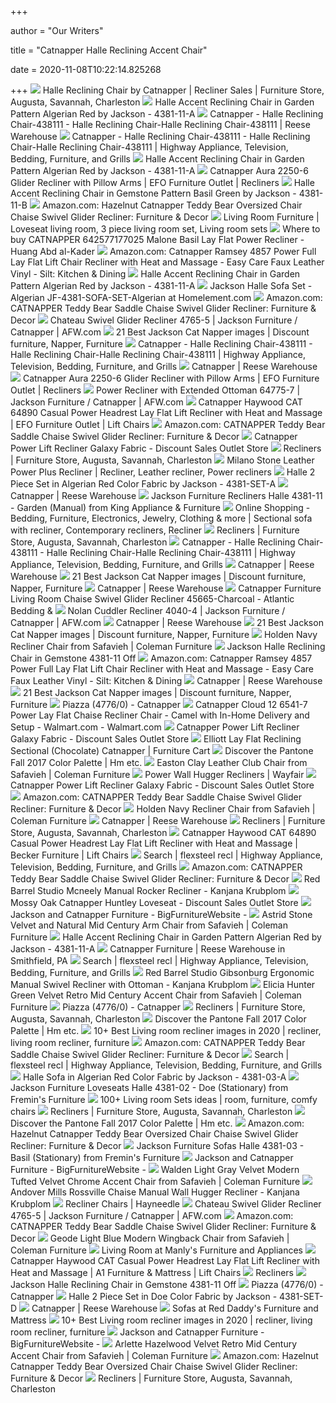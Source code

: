 +++
        
author = "Our Writers"
        
title = "Catnapper Halle Reclining Accent Chair"
        
date = 2020-11-08T10:22:14.825268
        
+++
[ ![](https://myroomsfurnituregallery.com/sites/default/files/furniture/Halle%20Dove%20Recliner.jpg)](https://myroomsfurnituregallery.com/sites/default/files/furniture/Halle%20Dove%20Recliner.jpg) Halle Reclining Chair by Catnapper | Recliner Sales | Furniture Store,  Augusta, Savannah, Charleston
[ ![](https://www.homecinemacenter.com/v/vspfiles/photos/JAC-4381-11-A-3.jpg?v-cache=1412837893)](https://www.homecinemacenter.com/v/vspfiles/photos/JAC-4381-11-A-3.jpg?v-cache=1412837893) Halle Accent Reclining Chair in Garden Pattern Algerian Red by Jackson -  4381-11-A
[ ![](https://s3.amazonaws.com/productuploader-uploads/staging/287/Image/16284_1511566170_4381_halle_algerian_room_ju1021.jpg)](https://s3.amazonaws.com/productuploader-uploads/staging/287/Image/16284_1511566170_4381_halle_algerian_room_ju1021.jpg) Catnapper - Halle Reclining Chair-438111 - Halle Reclining Chair-Halle  Reclining Chair-438111 | Reese Warehouse
[ ![](https://s3.amazonaws.com/productuploader-uploads/staging/287/Image/16284_1511566172_4381_halle_doe_room_rug1.jpg)](https://s3.amazonaws.com/productuploader-uploads/staging/287/Image/16284_1511566172_4381_halle_doe_room_rug1.jpg) Catnapper - Halle Reclining Chair-438111 - Halle Reclining Chair-Halle  Reclining Chair-438111 | Highway Appliance, Television, Bedding, Furniture,  and Grills
[ ![](https://www.homecinemacenter.com/v/vspfiles/photos/JAC-4381-11-A-4.jpg?v-cache=1412837893)](https://www.homecinemacenter.com/v/vspfiles/photos/JAC-4381-11-A-4.jpg?v-cache=1412837893) Halle Accent Reclining Chair in Garden Pattern Algerian Red by Jackson -  4381-11-A
[ ![](https://images.furnituredealer.net/img/products%2Fcatnapper%2Fcolor%2Felliott%20225_2250-6-2151-09-b1.jpg)](https://images.furnituredealer.net/img/products%2Fcatnapper%2Fcolor%2Felliott%20225_2250-6-2151-09-b1.jpg) Catnapper Aura 2250-6 Glider Recliner with Pillow Arms | EFO Furniture  Outlet | Recliners
[ ![](https://www.homecinemacenter.com/v/vspfiles/photos/JAC-4381-11-B-2.jpg?v-cache=1412861182)](https://www.homecinemacenter.com/v/vspfiles/photos/JAC-4381-11-B-2.jpg?v-cache=1412861182) Halle Accent Reclining Chair in Gemstone Pattern Basil Green by Jackson -  4381-11-B
[ ![](https://images-na.ssl-images-amazon.com/images/I/81RhOl79maL._AC_SX569_.jpg)](https://images-na.ssl-images-amazon.com/images/I/81RhOl79maL._AC_SX569_.jpg) Amazon.com: Hazelnut Catnapper Teddy Bear Oversized Chair Chaise Swivel  Glider Recliner: Furniture & Decor
[ ![](https://i.pinimg.com/originals/8a/2f/a9/8a2fa9392d1c66e7869e1749c9474b9b.jpg)](https://i.pinimg.com/originals/8a/2f/a9/8a2fa9392d1c66e7869e1749c9474b9b.jpg) Living Room Furniture | Loveseat living room, 3 piece living room set,  Living room sets
[ ![](http://ecx.images-amazon.com/images/I/51h-phVvncL.jpg)](http://ecx.images-amazon.com/images/I/51h-phVvncL.jpg) Where to buy CATNAPPER 642577177025 Malone Basil Lay Flat Power Recliner -  Huang Abd al-Kader
[ ![](https://images-na.ssl-images-amazon.com/images/I/71sNGNsywiL._AC_SX569_.jpg)](https://images-na.ssl-images-amazon.com/images/I/71sNGNsywiL._AC_SX569_.jpg) Amazon.com: Catnapper Ramsey 4857 Power Full Lay Flat Lift Chair Recliner  with Heat and Massage - Easy Care Faux Leather Vinyl - Silt: Kitchen &  Dining
[ ![](https://www.homecinemacenter.com/v/vspfiles/photos/JAC-4381-11-A-2.jpg?v-cache=1412837893)](https://www.homecinemacenter.com/v/vspfiles/photos/JAC-4381-11-A-2.jpg?v-cache=1412837893) Halle Accent Reclining Chair in Garden Pattern Algerian Red by Jackson -  4381-11-A
[ ![](https://images.homelement.com/md_JF-4381-11-Garden.jpg)](https://images.homelement.com/md_JF-4381-11-Garden.jpg) Jackson Halle Sofa Set - Algerian JF-4381-SOFA-SET-Algerian at  Homelement.com
[ ![](https://m.media-amazon.com/images/I/81G5ihgTpLL._AC_.__US300__.jpg)](https://m.media-amazon.com/images/I/81G5ihgTpLL._AC_.__US300__.jpg) Amazon.com: CATNAPPER Teddy Bear Saddle Chaise Swivel Glider Recliner:  Furniture & Decor
[ ![](https://images.afw.com/images/thumbs/0125772_0H2-47655_ea763.jpeg)](https://images.afw.com/images/thumbs/0125772_0H2-47655_ea763.jpeg) Chateau Swivel Glider Recliner 4765-5 | Jackson Furniture / Catnapper |  AFW.com
[ ![](https://i.pinimg.com/originals/86/4e/ab/864eabd3faba935337bbb7ff414ed370.jpg)](https://i.pinimg.com/originals/86/4e/ab/864eabd3faba935337bbb7ff414ed370.jpg) 21 Best Jackson Cat Napper images | Discount furniture, Napper, Furniture
[ ![](https://s3.amazonaws.com/productuploader-uploads/staging/287/Image/16284_1511566174_4381_halle_basil_sofa_straight.jpg)](https://s3.amazonaws.com/productuploader-uploads/staging/287/Image/16284_1511566174_4381_halle_basil_sofa_straight.jpg) Catnapper - Halle Reclining Chair-438111 - Halle Reclining Chair-Halle  Reclining Chair-438111 | Highway Appliance, Television, Bedding, Furniture,  and Grills
[ ![](https://s3.amazonaws.com/productuploader-uploads/staging/287/Image/16071_1512064968_189-ferrington-dusk-cu1701.jpg)](https://s3.amazonaws.com/productuploader-uploads/staging/287/Image/16071_1512064968_189-ferrington-dusk-cu1701.jpg) Catnapper | Reese Warehouse
[ ![](https://images.furnituredealer.net/img/products%2Fcatnapper%2Fcolor%2Fpearson--1107172839_64739-4-1793-28-m1.jpg)](https://images.furnituredealer.net/img/products%2Fcatnapper%2Fcolor%2Fpearson--1107172839_64739-4-1793-28-m1.jpg) Catnapper Aura 2250-6 Glider Recliner with Pillow Arms | EFO Furniture  Outlet | Recliners
[ ![](https://images.afw.com/images/thumbs/0093504_power-recliner-with-extended-ottoman.jpeg)](https://images.afw.com/images/thumbs/0093504_power-recliner-with-extended-ottoman.jpeg) Power Recliner with Extended Ottoman 64775-7 | Jackson Furniture / Catnapper  | AFW.com
[ ![](https://images.furnituredealer.net/img/products%2Fcatnapper%2Fcolor%2Fhaywood%20%20cat_64890-1412-19-b3.jpg)](https://images.furnituredealer.net/img/products%2Fcatnapper%2Fcolor%2Fhaywood%20%20cat_64890-1412-19-b3.jpg) Catnapper Haywood CAT 64890 Casual Power Headrest Lay Flat Lift Recliner  with Heat and Massage | EFO Furniture Outlet | Lift Chairs
[ ![](https://images-na.ssl-images-amazon.com/images/I/81oPdXZOe-L._AC_UL600_SR600,600_.jpg)](https://images-na.ssl-images-amazon.com/images/I/81oPdXZOe-L._AC_UL600_SR600,600_.jpg) Amazon.com: CATNAPPER Teddy Bear Saddle Chaise Swivel Glider Recliner:  Furniture & Decor
[ ![](https://cdn2.bigcommerce.com/server2200/17513/products/100/images/197/16_4825_soother_galaxy_rec_up1__58130.1475787554.1280.1280.jpg?c=2)](https://cdn2.bigcommerce.com/server2200/17513/products/100/images/197/16_4825_soother_galaxy_rec_up1__58130.1475787554.1280.1280.jpg?c=2) Catnapper Power Lift Recliner Galaxy Fabric - Discount Sales Outlet Store
[ ![](https://myroomsfurnituregallery.com/sites/default/files/furniture/Duck%20Dynasty%20Yosemite%20Recliner%205804-2%20shown%20in%20Realtree%20Max4%20Camo.jpg)](https://myroomsfurnituregallery.com/sites/default/files/furniture/Duck%20Dynasty%20Yosemite%20Recliner%205804-2%20shown%20in%20Realtree%20Max4%20Camo.jpg) Recliners | Furniture Store, Augusta, Savannah, Charleston
[ ![](https://i.pinimg.com/600x315/49/d5/3e/49d53ee035c860118d77561aff515160.jpg)](https://i.pinimg.com/600x315/49/d5/3e/49d53ee035c860118d77561aff515160.jpg) Milano Stone Leather Power Plus Recliner | Recliner, Leather recliner,  Power recliners
[ ![](https://www.homecinemacenter.com/v/vspfiles/photos/JAC-4381-SET-A-2.jpg?v-cache=1412776666)](https://www.homecinemacenter.com/v/vspfiles/photos/JAC-4381-SET-A-2.jpg?v-cache=1412776666) Halle 2 Piece Set in Algerian Red Color Fabric by Jackson - 4381-SET-A
[ ![](https://s3.amazonaws.com/productuploader-uploads/staging/287/Image/16141_1512065017_5539_frazier_catalog155.jpg)](https://s3.amazonaws.com/productuploader-uploads/staging/287/Image/16141_1512065017_5539_frazier_catalog155.jpg) Catnapper | Reese Warehouse
[ ![](https://imgres.tailbase.com/rzdimg/prods/800/282325_1.jpg?width=398)](https://imgres.tailbase.com/rzdimg/prods/800/282325_1.jpg?width=398) Jackson Furniture Recliners Halle 4381-11 - Garden (Manual) from King  Appliance & Furniture
[ ![](https://i.pinimg.com/474x/36/07/3b/36073b5b0ca8d5660ecce06a0909851a.jpg)](https://i.pinimg.com/474x/36/07/3b/36073b5b0ca8d5660ecce06a0909851a.jpg) Online Shopping - Bedding, Furniture, Electronics, Jewelry, Clothing & more  | Sectional sofa with recliner, Contemporary recliners, Recliner
[ ![](https://jfihires.s3.amazonaws.com/4832_invincible_train.jpg)](https://jfihires.s3.amazonaws.com/4832_invincible_train.jpg) Recliners | Furniture Store, Augusta, Savannah, Charleston
[ ![](https://s3.amazonaws.com/productuploader-uploads/staging/287/Image/16284_1511566172_4381_halle_doe_sofa_straight.jpg)](https://s3.amazonaws.com/productuploader-uploads/staging/287/Image/16284_1511566172_4381_halle_doe_sofa_straight.jpg) Catnapper - Halle Reclining Chair-438111 - Halle Reclining Chair-Halle  Reclining Chair-438111 | Highway Appliance, Television, Bedding, Furniture,  and Grills
[ ![](https://s3.amazonaws.com/productuploader-uploads/staging/287/Image/16114_1511565749_4549_griffey_train.jpg)](https://s3.amazonaws.com/productuploader-uploads/staging/287/Image/16114_1511565749_4549_griffey_train.jpg) Catnapper | Reese Warehouse
[ ![](https://i.pinimg.com/originals/7b/7b/bc/7b7bbc139cfe3c370dbc1014e24ecf2c.jpg)](https://i.pinimg.com/originals/7b/7b/bc/7b7bbc139cfe3c370dbc1014e24ecf2c.jpg) 21 Best Jackson Cat Napper images | Discount furniture, Napper, Furniture
[ ![](https://s3.amazonaws.com/productuploader-uploads/staging/287/Image/16104_1511747673_4212_hardin_train.jpg)](https://s3.amazonaws.com/productuploader-uploads/staging/287/Image/16104_1511747673_4212_hardin_train.jpg) Catnapper | Reese Warehouse
[ ![](https://images2.imgix.net/p4dbimg/1175/images/4566_cole_charcoal.jpg?trim=color&trimcolor=FFFFFF&trimtol=5&w=1024&h=768&fm=pjpg&auto=format)](https://images2.imgix.net/p4dbimg/1175/images/4566_cole_charcoal.jpg?trim=color&trimcolor=FFFFFF&trimtol=5&w=1024&h=768&fm=pjpg&auto=format) Catnapper Furniture Living Room Chaise Swivel Glider Recliner  45665-Charcoal - Atlantic Bedding &
[ ![](https://images.afw.com/images/thumbs/0093445_nolan-cuddler-recliner_600.jpeg)](https://images.afw.com/images/thumbs/0093445_nolan-cuddler-recliner_600.jpeg) Nolan Cuddler Recliner 4040-4 | Jackson Furniture / Catnapper | AFW.com
[ ![](https://s3.amazonaws.com/productuploader-uploads/staging/287/Image/16110_1512064983_4516_gibson_train.jpg)](https://s3.amazonaws.com/productuploader-uploads/staging/287/Image/16110_1512064983_4516_gibson_train.jpg) Catnapper | Reese Warehouse
[ ![](https://i.pinimg.com/originals/d5/79/49/d57949e1f0eb12591fea16d60254b668.jpg)](https://i.pinimg.com/originals/d5/79/49/d57949e1f0eb12591fea16d60254b668.jpg) 21 Best Jackson Cat Napper images | Discount furniture, Napper, Furniture
[ ![](https://d9dvmj2a7k2dc.cloudfront.net/catalog/product/cache/1/image/731x481/17f82f742ffe127f42dca9de82fb58b1/f/o/fox6208d-open-dim_saf20201.jpg)](https://d9dvmj2a7k2dc.cloudfront.net/catalog/product/cache/1/image/731x481/17f82f742ffe127f42dca9de82fb58b1/f/o/fox6208d-open-dim_saf20201.jpg) Holden Navy Recliner Chair from Safavieh | Coleman Furniture
[ ![](https://www.discountlivingrooms.com/media/catalog/product/cache/4/thumbnail/500x500/9df78eab33525d08d6e5fb8d27136e95/h/a/halle_4381_4381-03_basil-b3_1_1.jpg)](https://www.discountlivingrooms.com/media/catalog/product/cache/4/thumbnail/500x500/9df78eab33525d08d6e5fb8d27136e95/h/a/halle_4381_4381-03_basil-b3_1_1.jpg) Jackson Halle Reclining Chair in Gemstone 4381-11 Off
[ ![](https://images-na.ssl-images-amazon.com/images/I/81gnlPHQCPL._AC_SL1500_.jpg)](https://images-na.ssl-images-amazon.com/images/I/81gnlPHQCPL._AC_SL1500_.jpg) Amazon.com: Catnapper Ramsey 4857 Power Full Lay Flat Lift Chair Recliner  with Heat and Massage - Easy Care Faux Leather Vinyl - Silt: Kitchen &  Dining
[ ![](https://s3.amazonaws.com/productuploader-uploads/staging/287/Image/16125_1511565768_4745_filmore_main_t17.jpg)](https://s3.amazonaws.com/productuploader-uploads/staging/287/Image/16125_1511565768_4745_filmore_main_t17.jpg) Catnapper | Reese Warehouse
[ ![](https://i.pinimg.com/236x/29/4e/41/294e41da9b20fd3284cf6784634c7e59--recliner-chairs-recliners.jpg)](https://i.pinimg.com/236x/29/4e/41/294e41da9b20fd3284cf6784634c7e59--recliner-chairs-recliners.jpg) 21 Best Jackson Cat Napper images | Discount furniture, Napper, Furniture
[ ![](http://sales.jacksonfurnind.com/imagelib/Mediums/4776_piazza_manual_smoke.jpg)](http://sales.jacksonfurnind.com/imagelib/Mediums/4776_piazza_manual_smoke.jpg) Piazza (4776/0) - Catnapper
[ ![](https://i5.walmartimages.com/asr/5f9b1065-913d-4515-943d-1a7626b22cc8_1.6ade5d9389f1f91d8a1427481e02339e.jpeg?odnWidth=450&odnHeight=450&odnBg=ffffff)](https://i5.walmartimages.com/asr/5f9b1065-913d-4515-943d-1a7626b22cc8_1.6ade5d9389f1f91d8a1427481e02339e.jpeg?odnWidth=450&odnHeight=450&odnBg=ffffff) Catnapper Cloud 12 6541-7 Power Lay Flat Chaise Recliner Chair - Camel with  In-Home Delivery and Setup - Walmart.com - Walmart.com
[ ![](https://cdn2.bigcommerce.com/server2200/17513/products/101/images/198/19_4825_soother_woodland1__63567.1475788456.330.330.jpg?c=2)](https://cdn2.bigcommerce.com/server2200/17513/products/101/images/198/19_4825_soother_woodland1__63567.1475788456.330.330.jpg?c=2) Catnapper Power Lift Recliner Galaxy Fabric - Discount Sales Outlet Store
[ ![](https://smhttp-ssl-77687.nexcesscdn.net/media/catalog/product/2/2/2256-2257-2151-09-sectional-3.jpg)](https://smhttp-ssl-77687.nexcesscdn.net/media/catalog/product/2/2/2256-2257-2151-09-sectional-3.jpg) Elliott Lay Flat Reclining Sectional (Chocolate) Catnapper | Furniture Cart
[ ![](https://i1.wp.com/blog.homemakers.com/wp-content/uploads/2017/09/spruce-Catnapper-recliner-1.jpg?w=1184&ssl=1)](https://i1.wp.com/blog.homemakers.com/wp-content/uploads/2017/09/spruce-Catnapper-recliner-1.jpg?w=1184&ssl=1) Discover the Pantone Fall 2017 Color Palette | Hm etc.
[ ![](https://d9dvmj2a7k2dc.cloudfront.net/catalog/product/cache/1/image/731x481/17f82f742ffe127f42dca9de82fb58b1/m/c/mcr4572g-dim1_saf20201.jpg)](https://d9dvmj2a7k2dc.cloudfront.net/catalog/product/cache/1/image/731x481/17f82f742ffe127f42dca9de82fb58b1/m/c/mcr4572g-dim1_saf20201.jpg) Easton Clay Leather Club Chair from Safavieh | Coleman Furniture
[ ![](https://secure.img1-fg.wfcdn.com/im/68686269/resize-h310-w310%5Ecompr-r85/1277/127748362/power-wall-hugger-recliner.jpg)](https://secure.img1-fg.wfcdn.com/im/68686269/resize-h310-w310%5Ecompr-r85/1277/127748362/power-wall-hugger-recliner.jpg) Power Wall Hugger Recliners | Wayfair
[ ![](https://cdn2.bigcommerce.com/server2200/17513/products/102/images/200/15_4898_stallworth_chestnut_lift1__91699.1475857703.330.330.jpg?c=2)](https://cdn2.bigcommerce.com/server2200/17513/products/102/images/200/15_4898_stallworth_chestnut_lift1__91699.1475857703.330.330.jpg?c=2) Catnapper Power Lift Recliner Galaxy Fabric - Discount Sales Outlet Store
[ ![](https://m.media-amazon.com/images/I/51PFHk7hgSL._AC_.jpg)](https://m.media-amazon.com/images/I/51PFHk7hgSL._AC_.jpg) Amazon.com: CATNAPPER Teddy Bear Saddle Chaise Swivel Glider Recliner:  Furniture & Decor
[ ![](https://d9dvmj2a7k2dc.cloudfront.net/catalog/product/cache/1/image/731x481/17f82f742ffe127f42dca9de82fb58b1/f/o/fox6208d-side_saf20201.jpg)](https://d9dvmj2a7k2dc.cloudfront.net/catalog/product/cache/1/image/731x481/17f82f742ffe127f42dca9de82fb58b1/f/o/fox6208d-side_saf20201.jpg) Holden Navy Recliner Chair from Safavieh | Coleman Furniture
[ ![](https://s3.amazonaws.com/productuploader-uploads/staging/287/Image/16330_1512065134_4453_grant_steel_room_sthr.jpg)](https://s3.amazonaws.com/productuploader-uploads/staging/287/Image/16330_1512065134_4453_grant_steel_room_sthr.jpg) Catnapper | Reese Warehouse
[ ![](https://myroomsfurnituregallery.com/sites/default/files/furniture/Duck%20Dynasty%20Recliner%20Chimney%20Rock%205803-7%20Shown%20in%20Realtree%20Max%204%20Camo%20lay-flat%20reclining.PNG)](https://myroomsfurnituregallery.com/sites/default/files/furniture/Duck%20Dynasty%20Recliner%20Chimney%20Rock%205803-7%20Shown%20in%20Realtree%20Max%204%20Camo%20lay-flat%20reclining.PNG) Recliners | Furniture Store, Augusta, Savannah, Charleston
[ ![](https://imageresizer.furnituredealer.net/img/remote/images.furnituredealer.net/img/products%2Fcatnapper%2Fcolor%2Fhaywood%20%20cat_64890-1412-19-b3.jpg?width=150&height=125&scale=both&trim.threshold=80)](https://imageresizer.furnituredealer.net/img/remote/images.furnituredealer.net/img/products%2Fcatnapper%2Fcolor%2Fhaywood%20%20cat_64890-1412-19-b3.jpg?width=150&height=125&scale=both&trim.threshold=80) Catnapper Haywood CAT 64890 Casual Power Headrest Lay Flat Lift Recliner  with Heat and Massage | Becker Furniture | Lift Chairs
[ ![](https://s3.amazonaws.com/productuploader-uploads/staging/287/Image/16253_1511566081_4367_southport_espresso_ju1364a.jpg)](https://s3.amazonaws.com/productuploader-uploads/staging/287/Image/16253_1511566081_4367_southport_espresso_ju1364a.jpg) Search | flexsteel recl | Highway Appliance, Television, Bedding,  Furniture, and Grills
[ ![](https://images-na.ssl-images-amazon.com/images/I/51G5FkqM11L._AC_UL600_SR600,600_.jpg)](https://images-na.ssl-images-amazon.com/images/I/51G5FkqM11L._AC_UL600_SR600,600_.jpg) Amazon.com: CATNAPPER Teddy Bear Saddle Chaise Swivel Glider Recliner:  Furniture & Decor
[ ![](https://secure.img1-fg.wfcdn.com/im/02923305/resize-h300-p1-w300%5Ecompr-r85/3376/33761143/Mcneely+Manual+Rocker+Recliner.jpg)](https://secure.img1-fg.wfcdn.com/im/02923305/resize-h300-p1-w300%5Ecompr-r85/3376/33761143/Mcneely+Manual+Rocker+Recliner.jpg) Red Barrel Studio Mcneely Manual Rocker Recliner - Kanjana Krubplom
[ ![](https://cdn2.bigcommerce.com/server2200/17513/products/167/images/297/4609_laredo_camo_rec__26912.1483046437.330.330.jpg?c=2)](https://cdn2.bigcommerce.com/server2200/17513/products/167/images/297/4609_laredo_camo_rec__26912.1483046437.330.330.jpg?c=2) Mossy Oak Catnapper Huntley Loveseat - Discount Sales Outlet Store
[ ![](https://images.furnituredealer.net/img/products%2Fcatnapper%2Fcolor%2F144-hammond_1440-4-2776-29-m3.jpg)](https://images.furnituredealer.net/img/products%2Fcatnapper%2Fcolor%2F144-hammond_1440-4-2776-29-m3.jpg) Jackson and Catnapper Furniture - BigFurnitureWebsite -
[ ![](https://d9dvmj2a7k2dc.cloudfront.net/catalog/product/cache/1/image/731x481/17f82f742ffe127f42dca9de82fb58b1/a/c/ach4507c-front_saf20201.jpg)](https://d9dvmj2a7k2dc.cloudfront.net/catalog/product/cache/1/image/731x481/17f82f742ffe127f42dca9de82fb58b1/a/c/ach4507c-front_saf20201.jpg) Astrid Stone Velvet and Natural Mid Century Arm Chair from Safavieh |  Coleman Furniture
[ ![](https://www.homecinemacenter.com/v/vspfiles/photos/JAC-4381-11-A-7.jpg?v-cache=1412837893)](https://www.homecinemacenter.com/v/vspfiles/photos/JAC-4381-11-A-7.jpg?v-cache=1412837893) Halle Accent Reclining Chair in Garden Pattern Algerian Red by Jackson -  4381-11-A
[ ![](https://s3.amazonaws.com/productuploader-uploads/staging/287/Image/16043_1512653732_4377_everest_chocolate_room_angle_3models.jpg)](https://s3.amazonaws.com/productuploader-uploads/staging/287/Image/16043_1512653732_4377_everest_chocolate_room_angle_3models.jpg) Catnapper Furniture | Reese Warehouse in Smithfield, PA
[ ![](https://s3.amazonaws.com/productuploader-uploads/staging/287/Image/16287_1511566192_4384_downing_charcoal_model.jpg)](https://s3.amazonaws.com/productuploader-uploads/staging/287/Image/16287_1511566192_4384_downing_charcoal_model.jpg) Search | flexsteel recl | Highway Appliance, Television, Bedding,  Furniture, and Grills
[ ![](https://secure.img1-fg.wfcdn.com/im/05191864/resize-h300-p1-w300%5Ecompr-r85/3888/38884947/Gibsonburg+Ergonomic+Manual+Swivel+Recliner+with+Ottoman.jpg)](https://secure.img1-fg.wfcdn.com/im/05191864/resize-h300-p1-w300%5Ecompr-r85/3888/38884947/Gibsonburg+Ergonomic+Manual+Swivel+Recliner+with+Ottoman.jpg) Red Barrel Studio Gibsonburg Ergonomic Manual Swivel Recliner with Ottoman  - Kanjana Krubplom
[ ![](https://d9dvmj2a7k2dc.cloudfront.net/catalog/product/cache/1/image/731x481/17f82f742ffe127f42dca9de82fb58b1/f/o/fox6260d-side_saf20201.jpg)](https://d9dvmj2a7k2dc.cloudfront.net/catalog/product/cache/1/image/731x481/17f82f742ffe127f42dca9de82fb58b1/f/o/fox6260d-side_saf20201.jpg) Elicia Hunter Green Velvet Retro Mid Century Accent Chair from Safavieh |  Coleman Furniture
[ ![](http://sales.jacksonfurnind.com/imagelib/Mediums/4776_piazza_train.jpg)](http://sales.jacksonfurnind.com/imagelib/Mediums/4776_piazza_train.jpg) Piazza (4776/0) - Catnapper
[ ![](https://myroomsfurnituregallery.com/sites/default/files/furniture/Catnaper%20Duck%20Dynasty%20Flat%20Rock%205806-2%20shown%20in%20Realtree%20xtra%20camo.png)](https://myroomsfurnituregallery.com/sites/default/files/furniture/Catnaper%20Duck%20Dynasty%20Flat%20Rock%205806-2%20shown%20in%20Realtree%20xtra%20camo.png) Recliners | Furniture Store, Augusta, Savannah, Charleston
[ ![](https://i2.wp.com/blog.homemakers.com/wp-content/uploads/2017/09/tawny-port-Ashley-recliner-1.jpg?w=1184&ssl=1)](https://i2.wp.com/blog.homemakers.com/wp-content/uploads/2017/09/tawny-port-Ashley-recliner-1.jpg?w=1184&ssl=1) Discover the Pantone Fall 2017 Color Palette | Hm etc.
[ ![](https://i.pinimg.com/236x/0c/79/8c/0c798c14e4b0574095030e2cff3fe80e.jpg)](https://i.pinimg.com/236x/0c/79/8c/0c798c14e4b0574095030e2cff3fe80e.jpg) 10+ Best Living room recliner images in 2020 | recliner, living room  recliner, furniture
[ ![](https://m.media-amazon.com/images/I/91A+nBDPmOL._AC_UL400_.jpg)](https://m.media-amazon.com/images/I/91A+nBDPmOL._AC_UL400_.jpg) Amazon.com: CATNAPPER Teddy Bear Saddle Chaise Swivel Glider Recliner:  Furniture & Decor
[ ![](https://s3.amazonaws.com/productuploader-uploads/staging/287/Image/16174_1512653797_3188_sullivan_nutmeg_ju12301.jpg)](https://s3.amazonaws.com/productuploader-uploads/staging/287/Image/16174_1512653797_3188_sullivan_nutmeg_ju12301.jpg) Search | flexsteel recl | Highway Appliance, Television, Bedding,  Furniture, and Grills
[ ![](https://www.homecinemacenter.com/v/vspfiles/photos/JAC-4381-03-A-2.jpg?v-cache=1412834781)](https://www.homecinemacenter.com/v/vspfiles/photos/JAC-4381-03-A-2.jpg?v-cache=1412834781) Halle Sofa in Algerian Red Color Fabric by Jackson - 4381-03-A
[ ![](https://imgres.tailbase.com/rzdimg/prods/800/268933_1.jpg)](https://imgres.tailbase.com/rzdimg/prods/800/268933_1.jpg) Jackson Furniture Loveseats Halle 4381-02 - Doe (Stationary) from Fremin's  Furniture
[ ![](https://i.pinimg.com/474x/f4/3f/67/f43f67cfa1949e1dfac7e43159acbec4.jpg)](https://i.pinimg.com/474x/f4/3f/67/f43f67cfa1949e1dfac7e43159acbec4.jpg) 100+ Living room Sets ideas | room, furniture, comfy chairs
[ ![](https://myroomsfurnituregallery.com/sites/default/files/furniture/Catnapper%20Howell%20Recliner%204746-5%20Burgundy.jpg)](https://myroomsfurnituregallery.com/sites/default/files/furniture/Catnapper%20Howell%20Recliner%204746-5%20Burgundy.jpg) Recliners | Furniture Store, Augusta, Savannah, Charleston
[ ![](https://i1.wp.com/blog.homemakers.com/wp-content/uploads/2017/09/grenadine-Flexsteel-Lehigh-chair.jpg?w=1184&ssl=1)](https://i1.wp.com/blog.homemakers.com/wp-content/uploads/2017/09/grenadine-Flexsteel-Lehigh-chair.jpg?w=1184&ssl=1) Discover the Pantone Fall 2017 Color Palette | Hm etc.
[ ![](https://m.media-amazon.com/images/I/81ckHXoIZDL._AC_UL400_.jpg)](https://m.media-amazon.com/images/I/81ckHXoIZDL._AC_UL400_.jpg) Amazon.com: Hazelnut Catnapper Teddy Bear Oversized Chair Chaise Swivel  Glider Recliner: Furniture & Decor
[ ![](https://imgres.tailbase.com/rzdimg/prods/800/232569_1.jpg)](https://imgres.tailbase.com/rzdimg/prods/800/232569_1.jpg) Jackson Furniture Sofas Halle 4381-03 - Basil (Stationary) from Fremin's  Furniture
[ ![](https://images.furnituredealer.net/img/collections%2Fcatnapper%2Farlington%20477_477-lms-m1.jpg)](https://images.furnituredealer.net/img/collections%2Fcatnapper%2Farlington%20477_477-lms-m1.jpg) Jackson and Catnapper Furniture - BigFurnitureWebsite -
[ ![](https://d9dvmj2a7k2dc.cloudfront.net/catalog/product/cache/1/image/731x481/17f82f742ffe127f42dca9de82fb58b1/f/o/fox6279c-side_saf20201.jpg)](https://d9dvmj2a7k2dc.cloudfront.net/catalog/product/cache/1/image/731x481/17f82f742ffe127f42dca9de82fb58b1/f/o/fox6279c-side_saf20201.jpg) Walden Light Gray Velvet Modern Tufted Velvet Chrome Accent Chair from  Safavieh | Coleman Furniture
[ ![](https://secure.img1-fg.wfcdn.com/im/76913518/resize-h300-p1-w300%5Ecompr-r85/3888/38883551/Rossville+Chaise+Manual+Wall+Hugger+Recliner.jpg)](https://secure.img1-fg.wfcdn.com/im/76913518/resize-h300-p1-w300%5Ecompr-r85/3888/38883551/Rossville+Chaise+Manual+Wall+Hugger+Recliner.jpg) Andover Mills Rossville Chaise Manual Wall Hugger Recliner - Kanjana  Krubplom
[ ![](https://content.haycdn.com/mgen/master:ACPA292.jpg?is=400,400,0xffffff)](https://content.haycdn.com/mgen/master:ACPA292.jpg?is=400,400,0xffffff) Recliner Chairs | Hayneedle
[ ![](https://images.afw.com/images/thumbs/0125771_0H2-47655_60be0.jpeg)](https://images.afw.com/images/thumbs/0125771_0H2-47655_60be0.jpeg) Chateau Swivel Glider Recliner 4765-5 | Jackson Furniture / Catnapper |  AFW.com
[ ![](https://m.media-amazon.com/images/I/61Ynv4rW3mL._AC_UL400_.jpg)](https://m.media-amazon.com/images/I/61Ynv4rW3mL._AC_UL400_.jpg) Amazon.com: CATNAPPER Teddy Bear Saddle Chaise Swivel Glider Recliner:  Furniture & Decor
[ ![](https://d9dvmj2a7k2dc.cloudfront.net/catalog/product/cache/1/image/731x481/17f82f742ffe127f42dca9de82fb58b1/s/f/sfv4745b-front_saf20201.jpg)](https://d9dvmj2a7k2dc.cloudfront.net/catalog/product/cache/1/image/731x481/17f82f742ffe127f42dca9de82fb58b1/s/f/sfv4745b-front_saf20201.jpg) Geode Light Blue Modern Wingback Chair from Safavieh | Coleman Furniture
[ ![](https://imgres.tailbase.com/rzdimg/prods/400/235881_1.jpg)](https://imgres.tailbase.com/rzdimg/prods/400/235881_1.jpg) Living Room at Manly's Furniture and Appliances
[ ![](https://images.furnituredealer.net/img/products%2Fcatnapper%2Fcolor%2Fedwards%204851_4851-2589-39-m1.jpg)](https://images.furnituredealer.net/img/products%2Fcatnapper%2Fcolor%2Fedwards%204851_4851-2589-39-m1.jpg) Catnapper Haywood CAT Casual Power Headrest Lay Flat Lift Recliner with  Heat and Massage | A1 Furniture & Mattress | Lift Chairs
[ ![](https://furnituregallerysapulpa.com/asccustompages/UploadedFiles/CategoryImages/recliners-LsWoT-hsPMT-OxEfb.jpg)](https://furnituregallerysapulpa.com/asccustompages/UploadedFiles/CategoryImages/recliners-LsWoT-hsPMT-OxEfb.jpg) Recliners
[ ![](https://www.discountlivingrooms.com/media/catalog/product/cache/4/thumbnail/230x230/9df78eab33525d08d6e5fb8d27136e95/j/a/jac0243.jpg)](https://www.discountlivingrooms.com/media/catalog/product/cache/4/thumbnail/230x230/9df78eab33525d08d6e5fb8d27136e95/j/a/jac0243.jpg) Jackson Halle Reclining Chair in Gemstone 4381-11 Off
[ ![](http://sales.jacksonfurnind.com/imagelib/Mediums/4776_piazza_smoke_manual_otto.jpg)](http://sales.jacksonfurnind.com/imagelib/Mediums/4776_piazza_smoke_manual_otto.jpg) Piazza (4776/0) - Catnapper
[ ![](https://www.homecinemacenter.com/v/vspfiles/photos/JAC-4381-SET-D-2.jpg?v-cache=1412766529)](https://www.homecinemacenter.com/v/vspfiles/photos/JAC-4381-SET-D-2.jpg?v-cache=1412766529) Halle 2 Piece Set in Doe Color Fabric by Jackson - 4381-SET-D
[ ![](https://s3.amazonaws.com/productuploader-uploads/staging/287/Image/16064_1512653754_144_hammond_granite_cu1486.jpg)](https://s3.amazonaws.com/productuploader-uploads/staging/287/Image/16064_1512653754_144_hammond_granite_cu1486.jpg) Catnapper | Reese Warehouse
[ ![](https://imgres.tailbase.com/rzdimg/prods/400/236648_1.jpg)](https://imgres.tailbase.com/rzdimg/prods/400/236648_1.jpg) Sofas at Red Daddy's Furniture and Mattress
[ ![](https://i.pinimg.com/236x/42/f2/bf/42f2bf852ed2b34c8d0537e395d2f401.jpg)](https://i.pinimg.com/236x/42/f2/bf/42f2bf852ed2b34c8d0537e395d2f401.jpg) 10+ Best Living room recliner images in 2020 | recliner, living room  recliner, furniture
[ ![](https://images.furnituredealer.net/img/collections%2Fcatnapper%2F466-jordan_466-lms-m1.jpg)](https://images.furnituredealer.net/img/collections%2Fcatnapper%2F466-jordan_466-lms-m1.jpg) Jackson and Catnapper Furniture - BigFurnitureWebsite -
[ ![](https://d9dvmj2a7k2dc.cloudfront.net/catalog/product/cache/1/image/731x481/17f82f742ffe127f42dca9de82fb58b1/f/o/fox6257a-side_saf20201.jpg)](https://d9dvmj2a7k2dc.cloudfront.net/catalog/product/cache/1/image/731x481/17f82f742ffe127f42dca9de82fb58b1/f/o/fox6257a-side_saf20201.jpg) Arlette Hazelwood Velvet Retro Mid Century Accent Chair from Safavieh |  Coleman Furniture
[ ![](https://images-na.ssl-images-amazon.com/images/I/91HVwauDQYL._AC_SL1500_.jpg)](https://images-na.ssl-images-amazon.com/images/I/91HVwauDQYL._AC_SL1500_.jpg) Amazon.com: Hazelnut Catnapper Teddy Bear Oversized Chair Chaise Swivel  Glider Recliner: Furniture & Decor
[ ![](http://media-cache-ec0.pinimg.com/736x/05/b8/40/05b840b85b0603b7134ab633d11f6804.jpg)](http://media-cache-ec0.pinimg.com/736x/05/b8/40/05b840b85b0603b7134ab633d11f6804.jpg) Recliners | Furniture Store, Augusta, Savannah, Charleston
